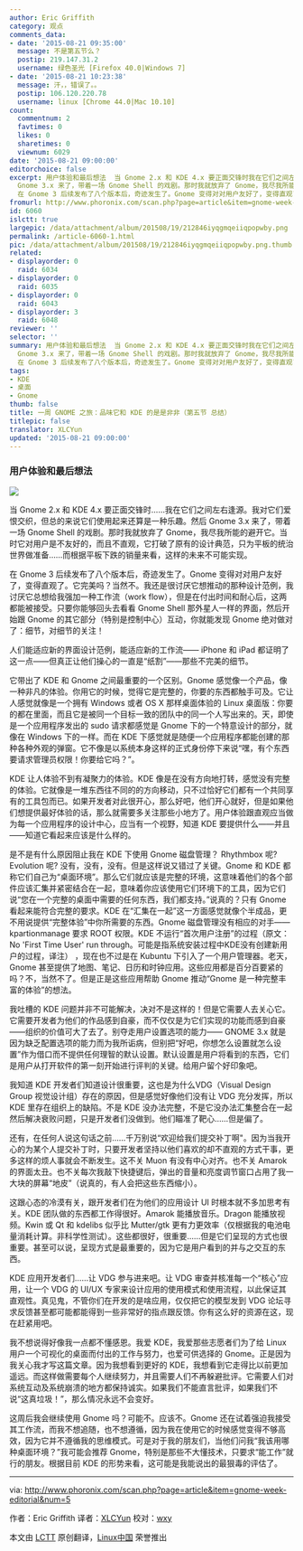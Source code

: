 ```yaml
---
author: Eric Griffith
category: 观点
comments_data:
- date: '2015-08-21 09:35:00'
  message: 不是第五节么？
  postip: 219.147.31.2
  username: 绿色圣光 [Firefox 40.0|Windows 7]
- date: '2015-08-21 10:23:38'
  message: 汗，，错误了。。
  postip: 106.120.220.78
  username: linux [Chrome 44.0|Mac 10.10]
count:
  commentnum: 2
  favtimes: 0
  likes: 0
  sharetimes: 0
  viewnum: 6029
date: '2015-08-21 09:00:00'
editorchoice: false
excerpt: 用户体验和最后想法  当 Gnome 2.x 和 KDE 4.x 要正面交锋时我在它们之间左右逢源。我对它们爱恨交织，但总的来说它们使用起来还算是一种乐趣。然后
  Gnome 3.x 来了，带着一场 Gnome Shell 的戏剧。那时我就放弃了 Gnome，我尽我所能的避开它。当时它对用户是不友好的，而且不直观，它打破了原有的设计典范，只为平板的统治世界做准备而根据平板下跌的销量来看，这样的未来不可能实现。
  在 Gnome 3 后续发布了八个版本后，奇迹发生了。Gnome 变得对对用户友好了，变得直观了。它完美吗？当然不。我还是很讨厌它想推动的那种设计范例，我讨
fromurl: http://www.phoronix.com/scan.php?page=article&item=gnome-week-editorial&num=5
id: 6060
islctt: true
largepic: /data/attachment/album/201508/19/212846iyqgmqeiiqpopwby.png
permalink: /article-6060-1.html
pic: /data/attachment/album/201508/19/212846iyqgmqeiiqpopwby.png.thumb.jpg
related:
- displayorder: 0
  raid: 6034
- displayorder: 0
  raid: 6035
- displayorder: 0
  raid: 6043
- displayorder: 3
  raid: 6048
reviewer: ''
selector: ''
summary: 用户体验和最后想法  当 Gnome 2.x 和 KDE 4.x 要正面交锋时我在它们之间左右逢源。我对它们爱恨交织，但总的来说它们使用起来还算是一种乐趣。然后
  Gnome 3.x 来了，带着一场 Gnome Shell 的戏剧。那时我就放弃了 Gnome，我尽我所能的避开它。当时它对用户是不友好的，而且不直观，它打破了原有的设计典范，只为平板的统治世界做准备而根据平板下跌的销量来看，这样的未来不可能实现。
  在 Gnome 3 后续发布了八个版本后，奇迹发生了。Gnome 变得对对用户友好了，变得直观了。它完美吗？当然不。我还是很讨厌它想推动的那种设计范例，我讨
tags:
- KDE
- 桌面
- Gnome
thumb: false
title: 一周 GNOME 之旅：品味它和 KDE 的是是非非（第五节 总结）
titlepic: false
translator: XLCYun
updated: '2015-08-21 09:00:00'
---
```


### 用户体验和最后想法


![](/data/attachment/album/201508/19/212846iyqgmqeiiqpopwby.png)


当 Gnome 2.x 和 KDE 4.x 要正面交锋时……我在它们之间左右逢源。我对它们爱恨交织，但总的来说它们使用起来还算是一种乐趣。然后 Gnome 3.x 来了，带着一场 Gnome Shell 的戏剧。那时我就放弃了 Gnome，我尽我所能的避开它。当时它对用户是不友好的，而且不直观，它打破了原有的设计典范，只为平板的统治世界做准备……而根据平板下跌的销量来看，这样的未来不可能实现。


在 Gnome 3 后续发布了八个版本后，奇迹发生了。Gnome 变得对对用户友好了，变得直观了。它完美吗？当然不。我还是很讨厌它想推动的那种设计范例，我讨厌它总想给我强加一种工作流（work flow），但是在付出时间和耐心后，这两都能被接受。只要你能够回头去看看 Gnome Shell 那外星人一样的界面，然后开始跟 Gnome 的其它部分（特别是控制中心）互动，你就能发现 Gnome 绝对做对了：细节，对细节的关注！


人们能适应新的界面设计范例，能适应新的工作流—— iPhone 和 iPad 都证明了这一点——但真正让他们操心的一直是“纸割”——那些不完美的细节。


它带出了 KDE 和 Gnome 之间最重要的一个区别。Gnome 感觉像一个产品，像一种非凡的体验。你用它的时候，觉得它是完整的，你要的东西都触手可及。它让人感觉就像是一个拥有 Windows 或者 OS X 那样桌面体验的 Linux 桌面版：你要的都在里面，而且它是被同一个目标一致的团队中的同一个人写出来的。天，即使是一个应用程序发出的 sudo 请求都感觉是 Gnome 下的一个特意设计的部分，就像在 Windows 下的一样。而在 KDE 下感觉就是随便一个应用程序都能创建的那种各种外观的弹窗。它不像是以系统本身这样的正式身份停下来说“嘿，有个东西要请求管理员权限！你要给它吗？”。


KDE 让人体验不到有凝聚力的体验。KDE 像是在没有方向地打转，感觉没有完整的体验。它就像是一堆东西往不同的的方向移动，只不过恰好它们都有一个共同享有的工具包而已。如果开发者对此很开心，那么好吧，他们开心就好，但是如果他们想提供最好体验的话，那么就需要多关注那些小地方了。用户体验跟直观应当做为每一个应用程序的设计中心，应当有一个视野，知道 KDE 要提供什么——并且——知道它看起来应该是什么样的。


是不是有什么原因阻止我在 KDE 下使用 Gnome 磁盘管理？ Rhythmbox 呢? Evolution 呢? 没有，没有，没有。但是这样说又错过了关键。Gnome 和 KDE 都称它们自己为“桌面环境”。那么它们就应该是完整的环境，这意味着他们的各个部件应该汇集并紧密结合在一起，意味着你应该使用它们环境下的工具，因为它们说“您在一个完整的桌面中需要的任何东西，我们都支持。”说真的？只有 Gnome 看起来能符合完整的要求。KDE 在“汇集在一起”这一方面感觉就像个半成品，更不用说提供“完整体验”中你所需要的东西。Gnome 磁盘管理没有相应的对手—— kpartionmanage 要求 ROOT 权限。KDE 不运行“首次用户注册”的过程（原文：No 'First Time User' run through。可能是指系统安装过程中KDE没有创建新用户的过程，译注） ，现在也不过是在 Kubuntu 下引入了一个用户管理器。老天，Gnome 甚至提供了地图、笔记、日历和时钟应用。这些应用都是百分百要紧的吗？不，当然不了。但是正是这些应用帮助 Gnome 推动“Gnome 是一种完整丰富的体验”的想法。


我吐槽的 KDE 问题并非不可能解决，决对不是这样的！但是它需要人去关心它。它需要开发者为他们的作品感到自豪，而不仅仅是为它们实现的功能而感到自豪——组织的价值可大了去了。别夺走用户设置选项的能力—— GNOME 3.x 就是因为缺乏配置选项的能力而为我所诟病，但别把“好吧，你想怎么设置就怎么设置”作为借口而不提供任何理智的默认设置。默认设置是用户将看到的东西，它们是用户从打开软件的第一刻开始进行评判的关键。给用户留个好印象吧。


我知道 KDE 开发者们知道设计很重要，这也是为什么VDG（Visual Design Group 视觉设计组）存在的原因，但是感觉好像他们没有让 VDG 充分发挥，所以 KDE 里存在组织上的缺陷。不是 KDE 没办法完整，不是它没办法汇集整合在一起然后解决衰败问题，只是开发者们没做到。他们瞄准了靶心……但是偏了。


还有，在任何人说这句话之前……千万别说“欢迎给我们提交补丁啊"。因为当我开心的为某个人提交补丁时，只要开发者坚持以他们喜欢的却不直观的方式干事，更多这样的烦人事就会不断发生。这不关 Muon 有没有中心对齐。也不关 Amarok 的界面太丑。也不关每次我敲下快捷键后，弹出的音量和亮度调节窗口占用了我一大块的屏幕“地皮”（说真的，有人会把这些东西缩小）。


这跟心态的冷漠有关，跟开发者们在为他们的应用设计 UI 时根本就不多加思考有关。KDE 团队做的东西都工作得很好。Amarok 能播放音乐。Dragon 能播放视频。Kwin 或 Qt 和 kdelibs 似乎比 Mutter/gtk 更有力更效率（仅根据我的电池电量消耗计算。非科学性测试）。这些都很好，很重要……但是它们呈现的方式也很重要。甚至可以说，呈现方式是最重要的，因为它是用户看到的并与之交互的东西。


KDE 应用开发者们……让 VDG 参与进来吧。让 VDG 审查并核准每一个“核心”应用，让一个 VDG 的 UI/UX 专家来设计应用的使用模式和使用流程，以此保证其直观性。真见鬼，不管你们在开发的是啥应用，仅仅把它的模型发到 VDG 论坛寻求反馈甚至都可能都能得到一些非常好的指点跟反馈。你有这么好的资源在这，现在赶紧用吧。


我不想说得好像我一点都不懂感恩。我爱 KDE，我爱那些志愿者们为了给 Linux 用户一个可视化的桌面而付出的工作与努力，也爱可供选择的 Gnome。正是因为我关心我才写这篇文章。因为我想看到更好的 KDE，我想看到它走得比以前更加遥远。而这样做需要每个人继续努力，并且需要人们不再躲避批评。它需要人们对系统互动及系统崩溃的地方都保持诚实。如果我们不能直言批评，如果我们不说“这真垃圾！”，那么情况永远不会变好。


这周后我会继续使用 Gnome 吗？可能不。应该不。Gnome 还在试着强迫我接受其工作流，而我不想追随，也不想遵循，因为我在使用它的时候感觉变得不够高效，因为它并不遵循我的思维模式。可是对于我的朋友们，当他们问我“我该用哪种桌面环境？”我可能会推荐 Gnome，特别是那些不大懂技术，只要求“能工作”就行的朋友。根据目前 KDE 的形势来看，这可能是我能说出的最狠毒的评估了。




---


via: <http://www.phoronix.com/scan.php?page=article&item=gnome-week-editorial&num=5>


作者：Eric Griffith 译者：[XLCYun](https://github.com/XLCYun) 校对：[wxy](https://github.com/wxy)


本文由 [LCTT](https://github.com/LCTT/TranslateProject) 原创翻译，[Linux中国](https://linux.cn/) 荣誉推出